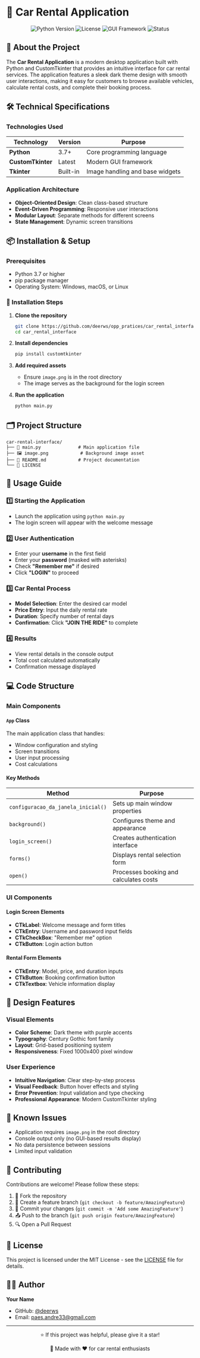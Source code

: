 # 🚗 Car Rental Application

<div align="center">
  <img src="https://img.shields.io/badge/Python-3.7+-blue.svg" alt="Python Version">
  <img src="https://img.shields.io/badge/License-MIT-green.svg" alt="License">
  <img src="https://img.shields.io/badge/GUI-CustomTkinter-orange.svg" alt="GUI Framework">
  <img src="https://img.shields.io/badge/Status-Active-brightgreen.svg" alt="Status">
</div>

## 📖 About the Project

The **Car Rental Application** is a modern desktop application built with Python and CustomTkinter that provides an intuitive interface for car rental services. The application features a sleek dark theme design with smooth user interactions, making it easy for customers to browse available vehicles, calculate rental costs, and complete their booking process.


## 🛠️ Technical Specifications

### Technologies Used
| Technology | Version | Purpose |
|-----------|---------|---------|
| **Python** | 3.7+ | Core programming language |
| **CustomTkinter** | Latest | Modern GUI framework |
| **Tkinter** | Built-in | Image handling and base widgets |

### Application Architecture
- **Object-Oriented Design**: Clean class-based structure
- **Event-Driven Programming**: Responsive user interactions
- **Modular Layout**: Separate methods for different screens
- **State Management**: Dynamic screen transitions

## 📦 Installation & Setup

### Prerequisites
- Python 3.7 or higher
- pip package manager
- Operating System: Windows, macOS, or Linux

### 🔧 Installation Steps

1. **Clone the repository**
   ```bash
   git clone https://github.com/deerws/opp_pratices/car_rental_interface.git
   cd car_rental_interface
   ```

2. **Install dependencies**
   ```bash
   pip install customtkinter
   ```

3. **Add required assets**
   - Ensure `image.png` is in the root directory
   - The image serves as the background for the login screen

4. **Run the application**
   ```bash
   python main.py
   ```

## 🗂️ Project Structure

```
car-rental-interface/
├── 📄 main.py              # Main application file
├── 🖼️ image.png            # Background image asset
├── 📄 README.md            # Project documentation
└── 📄 LICENSE
```

## 🎯 Usage Guide

### 1️⃣ Starting the Application
- Launch the application using `python main.py`
- The login screen will appear with the welcome message

### 2️⃣ User Authentication
- Enter your **username** in the first field
- Enter your **password** (masked with asterisks)
- Check **"Remember me"** if desired
- Click **"LOGIN"** to proceed

### 3️⃣ Car Rental Process
- **Model Selection**: Enter the desired car model
- **Price Entry**: Input the daily rental rate
- **Duration**: Specify number of rental days
- **Confirmation**: Click **"JOIN THE RIDE"** to complete

### 4️⃣ Results
- View rental details in the console output
- Total cost calculated automatically
- Confirmation message displayed

## 💻 Code Structure

### Main Components

#### `App` Class
The main application class that handles:
- Window configuration and styling
- Screen transitions
- User input processing
- Cost calculations

#### Key Methods

| Method | Purpose |
|--------|---------|
| `configuracao_da_janela_inicial()` | Sets up main window properties |
| `background()` | Configures theme and appearance |
| `login_screen()` | Creates authentication interface |
| `forms()` | Displays rental selection form |
| `open()` | Processes booking and calculates costs |

### UI Components

#### Login Screen Elements
- **CTkLabel**: Welcome message and form titles
- **CTkEntry**: Username and password input fields
- **CTkCheckBox**: "Remember me" option
- **CTkButton**: Login action button

#### Rental Form Elements
- **CTkEntry**: Model, price, and duration inputs
- **CTkButton**: Booking confirmation button
- **CTkTextbox**: Vehicle information display

## 🎨 Design Features

### Visual Elements
- **Color Scheme**: Dark theme with purple accents
- **Typography**: Century Gothic font family
- **Layout**: Grid-based positioning system
- **Responsiveness**: Fixed 1000x400 pixel window

### User Experience
- **Intuitive Navigation**: Clear step-by-step process
- **Visual Feedback**: Button hover effects and styling
- **Error Prevention**: Input validation and type checking
- **Professional Appearance**: Modern CustomTkinter styling


## 🐛 Known Issues

- Application requires `image.png` in the root directory
- Console output only (no GUI-based results display)
- No data persistence between sessions
- Limited input validation

## 🤝 Contributing

Contributions are welcome! Please follow these steps:

1. 🍴 Fork the repository
2. 🌟 Create a feature branch (`git checkout -b feature/AmazingFeature`)
3. 💾 Commit your changes (`git commit -m 'Add some AmazingFeature'`)
4. 📤 Push to the branch (`git push origin feature/AmazingFeature`)
5. 🔍 Open a Pull Request

## 📄 License

This project is licensed under the MIT License - see the [LICENSE](LICENSE) file for details.

## 👨‍💻 Author

**Your Name**
- GitHub: [@deerws](https://github.com/deerws)
- Email: paes.andre33@gmail.com

---

<div align="center">
  <p>⭐ If this project was helpful, please give it a star!</p>
  <p>🚗 Made with ❤️ for car rental enthusiasts</p>
</div>
